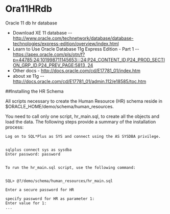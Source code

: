Ora11HRdb
=========

Oracle 11 db hr database


* Download XE 11 database -- http://www.oracle.com/technetwork/database/database-technologies/express-edition/overview/index.html
* Learn to Use Oracle Database 11g Express Edition - Part 1  -- https://apex.oracle.com/pls/otn/f?p=44785:24:101998711145653:::24:P24_CONTENT_ID,P24_PROD_SECTION_GRP_ID,P24_PREV_PAGE:5813,,24
* Other docs - http://docs.oracle.com/cd/E17781_01/index.htm
* about xe 11g -- http://docs.oracle.com/cd/E17781_01/admin.112/e18585/toc.htm
 

##Installing the HR Schema

All scripts necessary to create the Human Resource (HR) schema reside in $ORACLE_HOME/demo/schema/human_resources.

You need to call only one script, hr_main.sql, to create all the objects and load the data. The following steps provide a summary of the installation process:

    Log on to SQL*Plus as SYS and connect using the AS SYSDBA privilege.


    sqlplus connect sys as sysdba
    Enter password: password


    To run the hr_main.sql script, use the following command:


    SQL> @?/demo/schema/human_resources/hr_main.sql

    Enter a secure password for HR

    specify password for HR as parameter 1:
    Enter value for 1:
    ...
